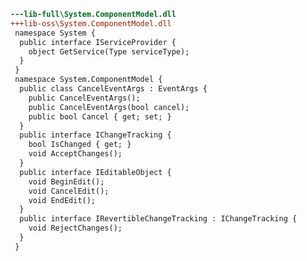 ﻿```diff
---lib-full\System.ComponentModel.dll
+++lib-oss\System.ComponentModel.dll
 namespace System {
  public interface IServiceProvider {
    object GetService(Type serviceType);
  }
 }
 namespace System.ComponentModel {
  public class CancelEventArgs : EventArgs {
    public CancelEventArgs();
    public CancelEventArgs(bool cancel);
    public bool Cancel { get; set; }
  }
  public interface IChangeTracking {
    bool IsChanged { get; }
    void AcceptChanges();
  }
  public interface IEditableObject {
    void BeginEdit();
    void CancelEdit();
    void EndEdit();
  }
  public interface IRevertibleChangeTracking : IChangeTracking {
    void RejectChanges();
  }
 }
```
